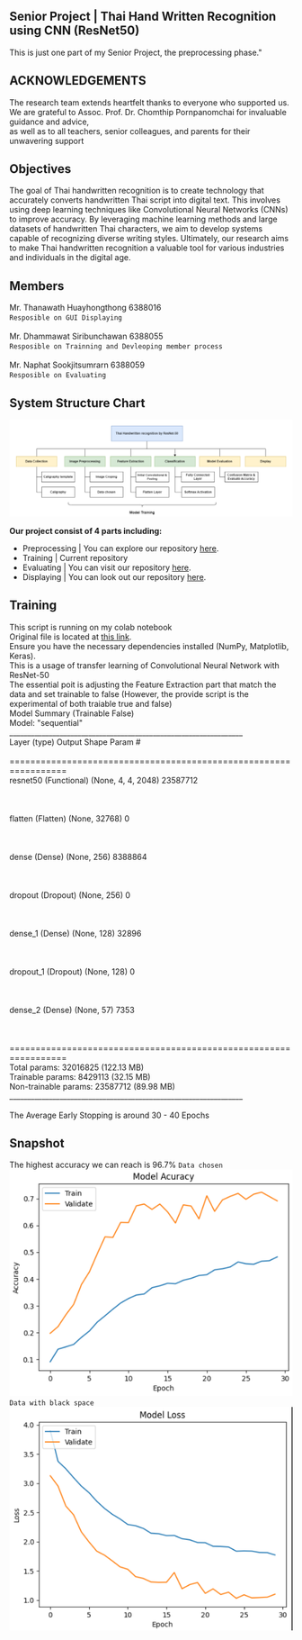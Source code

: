 ## Senior Project | Thai Hand Written Recognition using CNN (ResNet50)
This is just one part of my Senior Project, the preprocessing phase."

## ACKNOWLEDGEMENTS
The research team extends heartfelt thanks to everyone who supported us. 
<br> We are grateful to Assoc. Prof. Dr. Chomthip Pornpanomchai for invaluable guidance and advice, 
<br> as well as to all teachers, senior colleagues, and parents for their unwavering support

## Objectives
The goal of Thai handwritten recognition is to create technology that accurately converts handwritten Thai script into digital text. This involves using deep learning techniques like Convolutional Neural Networks (CNNs) to improve accuracy. By leveraging machine learning methods and large datasets of handwritten Thai characters, we aim to develop systems capable of recognizing diverse writing styles. Ultimately, our research aims to make Thai handwritten recognition a valuable tool for various industries and individuals in the digital age.

## Members
Mr. Thanawath 		Huayhongthong		6388016 
<br> `Resposible on GUI Displaying`
<br><br>
Mr. Dhammawat		Siribunchawan		6388055
<br> `Resposible on Trainning and Devleoping member process`
<br><br>
Mr. Naphat			Sookjitsumrarn		6388059
<br> `Resposible on Evaluating`

## System Structure Chart
<img src="/Snapshot/System Structure Chart.png" alt="SystemArc"> <br>

**Our project consist of 4 parts including:** <br>

- Preprocessing | You can explore our repository [here](https://github.com/J1gsaww/SeniorProject_Part1_Data-Preprocessing).<br>
- Training | Current repository <br>
- Evaluating | You can visit our repository  [here](https://github.com/J1gsaww/SeniorProject_SeniorProject-Part3-Evaluation.git). <br>
- Displaying | You can look out our repository [here](https://github.com/J1gsaww/SeniorProject_SeniorProject_Part4_GUI-Demo.git). <br>

## Training
This script is running on my colab notebook
<br>Original file is located at [this link](https://colab.research.google.com/drive/1VV5tb3bgXdo0JY_WBPFgWmOsKrp8EZuK).
<br>Ensure you have the necessary dependencies installed (NumPy, Matplotlib, Keras).
<br> This is a usage of transfer learning of Convolutional Neural Network with ResNet-50
<br> The essential poit is adjusting the Feature Extraction part that match the data and set trainable to false (However, the provide script is the experimental of both traiable true and false)
<br> Model Summary (Trainable False)
<br> Model: "sequential"
<br> _________________________________________________________________
<br> Layer (type)                Output Shape              Param #   
<br> =================================================================
<br>  resnet50 (Functional)       (None, 4, 4, 2048)        23587712  
<br>                                                                 
<br> flatten (Flatten)           (None, 32768)             0         
<br>                                                                 
<br> dense (Dense)               (None, 256)               8388864   
<br>                                                                 
<br> dropout (Dropout)           (None, 256)               0         
<br>                                                                 
<br> dense_1 (Dense)             (None, 128)               32896     
<br>                                                                 
<br> dropout_1 (Dropout)         (None, 128)               0         
<br>                                                                 
<br> dense_2 (Dense)             (None, 57)                7353      
<br>                                                                 
<br> =================================================================
<br> Total params: 32016825 (122.13 MB)
<br> Trainable params: 8429113 (32.15 MB)
<br> Non-trainable params: 23587712 (89.98 MB)
<br> _________________________________________________________________
<br>
<br>
The Average Early Stopping is around 30 - 40 Epochs

## Snapshot
The highest accuracy we can reach is 96.7%
`Data chosen`<br>
<img src="/Snapshot/Accuracy.png" alt="acc">
<br>
`Data with black space`<br>
<img src="/Snapshot/Loss.png" alt="loss">
